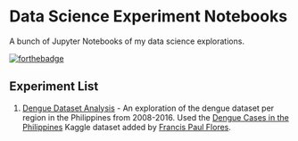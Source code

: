 # Data Science Experiment Notebooks
A bunch of Jupyter Notebooks of my data science explorations.

[![forthebadge](https://forthebadge.com/images/badges/built-with-love.svg)](https://forthebadge.com)

## Experiment List
1. [Dengue Dataset Analysis](https://nbviewer.jupyter.org/github/johnpaulada/datascience-experiment-notebooks/blob/master/Dengue/Dengue.ipynb) - An exploration of the dengue dataset per region in the Philippines from 2008-2016. Used the [Dengue Cases in the Philippines](https://www.kaggle.com/grosvenpaul/dengue-cases-in-the-philippines) Kaggle dataset added by [Francis Paul Flores](https://www.kaggle.com/grosvenpaul).
